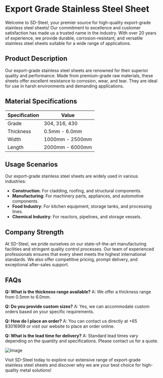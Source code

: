 # Export Grade Stainless Steel Sheet

Welcome to SD-Steel, your premier source for high-quality export-grade stainless steel sheets! Our commitment to excellence and customer satisfaction has made us a trusted name in the industry. With over 20 years of experience, we provide durable, corrosion-resistant, and versatile stainless steel sheets suitable for a wide range of applications.

## Product Description
Our export-grade stainless steel sheets are renowned for their superior quality and performance. Made from premium-grade raw materials, these sheets offer excellent resistance to corrosion, wear, and tear. They are ideal for use in harsh environments and demanding applications.

## Material Specifications
| Specification | Value |
|---------------|-------|
| Grade         | 304, 316, 430 |
| Thickness     | 0.5mm - 6.0mm |
| Width         | 1000mm - 2500mm |
| Length        | 2000mm - 6000mm |

## Usage Scenarios
Our export-grade stainless steel sheets are widely used in various industries:
- **Construction**: For cladding, roofing, and structural components.
- **Manufacturing**: For machinery parts, appliances, and automotive components.
- **Food Industry**: For kitchen equipment, storage tanks, and processing lines.
- **Chemical Industry**: For reactors, pipelines, and storage vessels.

## Company Strength
At SD-Steel, we pride ourselves on our state-of-the-art manufacturing facilities and stringent quality control processes. Our team of experienced professionals ensures that every sheet meets the highest international standards. We also offer competitive pricing, prompt delivery, and exceptional after-sales support.

## FAQs
**Q: What is the thickness range available?**
A: We offer a thickness range from 0.5mm to 6.0mm.

**Q: Do you provide custom sizes?**
A: Yes, we can accommodate custom orders based on your specific requirements.

**Q: How do I place an order?**
A: You can contact us directly at +65 83016969 or visit our website to place an order online.

**Q: What is the lead time for delivery?**
A: Standard lead times vary depending on the quantity and specifications. Please contact us for a quote.

![Image](https://github.com/user-attachments/assets/2567258e-e124-4816-932d-1809bd27ef0b)

Visit SD-Steel today to explore our extensive range of export-grade stainless steel sheets and discover why we are your best choice for high-quality metal solutions!